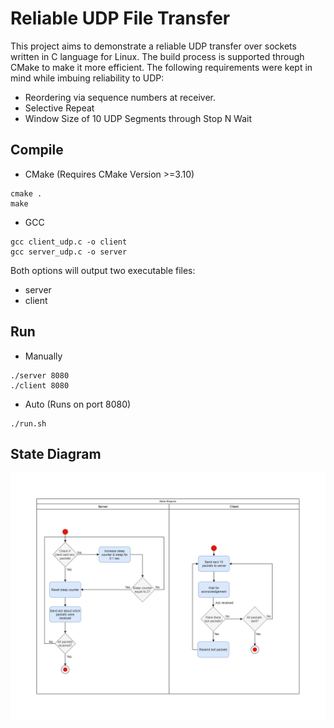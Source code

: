 # Reliable UDP File Transfer
This project aims to demonstrate a reliable UDP transfer over sockets written in C language for Linux. The build process is supported through CMake to make it more efficient. The following requirements were kept in mind while imbuing reliability to UDP:
- Reordering via sequence numbers at receiver.
- Selective Repeat
- Window Size of 10 UDP Segments through Stop N Wait

## Compile
- CMake (Requires CMake Version >=3.10)
```
cmake .
make
```
- GCC
```
gcc client_udp.c -o client
gcc server_udp.c -o server
```

Both options will output two executable files:
- server
- client

## Run
- Manually
```
./server 8080
./client 8080
```
- Auto (Runs on port 8080)
```
./run.sh
```

## State Diagram
![State Diagram](assets/state_diagram.png)
